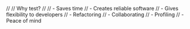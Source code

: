 // 
// Why test?
// 
// - Saves time
// - Creates reliable software
// - Gives flexibility to developers
//   - Refactoring
//   - Collaborating
//   - Profiling
// - Peace of mind